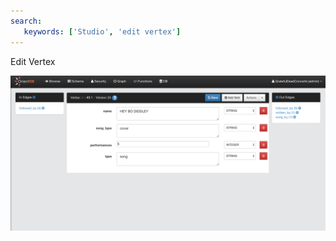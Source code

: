 ```yaml
---
search:
   keywords: ['Studio', 'edit vertex']
---
```


Edit Vertex


![Edit Document](images/editVertex.png)